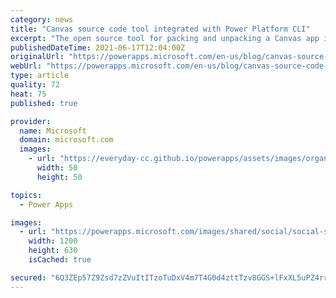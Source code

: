 ```yaml
---
category: news
title: "Canvas source code tool integrated with Power Platform CLI"
excerpt: "The open source tool for packing and unpacking a Canvas app is now available in preview through the Power Platform Command Line interface.  "
publishedDateTime: 2021-06-17T12:04:00Z
originalUrl: "https://powerapps.microsoft.com/en-us/blog/canvas-source-code-tool-integrated-with-power-platform-cli/"
webUrl: "https://powerapps.microsoft.com/en-us/blog/canvas-source-code-tool-integrated-with-power-platform-cli/"
type: article
quality: 72
heat: 75
published: true

provider:
  name: Microsoft
  domain: microsoft.com
  images:
    - url: "https://everyday-cc.github.io/powerapps/assets/images/organizations/microsoft.com-50x50.jpg"
      width: 50
      height: 50

topics:
  - Power Apps

images:
  - url: "https://powerapps.microsoft.com/images/shared/social/social-share-post-ignite.png"
    width: 1200
    height: 630
    isCached: true

secured: "6Q3ZEp57Z9Zsd7zZVuItITzoTuDxV4m7T4G0d4zttTzv8GGS+lFxXL5uPZ4rrHdL/VsPlMo/YH4WX+6oIvYEx9fZoFHX2OYwvg2QOxucVpxUA0G9fBEvAnOb3yb+vaceOXfSte/aMkim9zdiobfUycbpC+iH947jZ4tFKC/aWn0DntjXSYz0Q3pnLXU9c9SJzrVSxqmahUuVzof7swC2TneFJoMZ2vFPpOFn4IJmeHrErTI8yE7kont6KF9KjkBt+Ciom6ilGNDLgaPz8flA3dFEW6PfI5SFDLAGgwXlA0mHdHWnFnzo5S0+0uEyx2s2K2RmsR3XVr7pLBcauAKlLJ0b4Y3CbG+weJ0cwTErsC0=;iF9Q8wTq+eo0xD9xGyyeYw=="
---
```


